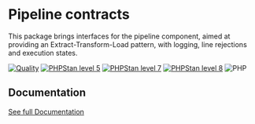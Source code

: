 Pipeline contracts
===

This package brings interfaces for the pipeline component, aimed at providing an Extract-Transform-Load pattern,
with logging, line rejections and execution states.


[![Quality](https://github.com/php-etl/pipeline-contracts/actions/workflows/quality.yaml/badge.svg)](https://github.com/php-etl/pipeline-contracts/actions/workflows/quality.yaml)
[![PHPStan level 5](https://github.com/php-etl/pipeline-contracts/actions/workflows/phpstan-5.yaml/badge.svg)](https://github.com/php-etl/pipeline-contracts/actions/workflows/phpstan-5.yaml)
[![PHPStan level 7](https://github.com/php-etl/pipeline-contracts/actions/workflows/phpstan-7.yaml/badge.svg)](https://github.com/php-etl/pipeline-contracts/actions/workflows/phpstan-7.yaml)
[![PHPStan level 8](https://github.com/php-etl/pipeline-contracts/actions/workflows/phpstan-8.yaml/badge.svg)](https://github.com/php-etl/pipeline-contracts/actions/workflows/phpstan-8.yaml)
![PHP](https://img.shields.io/packagist/php-v/php-etl/pipeline-contracts)

Documentation
---

[See full Documentation](https://php-etl.github.io/documentation)

